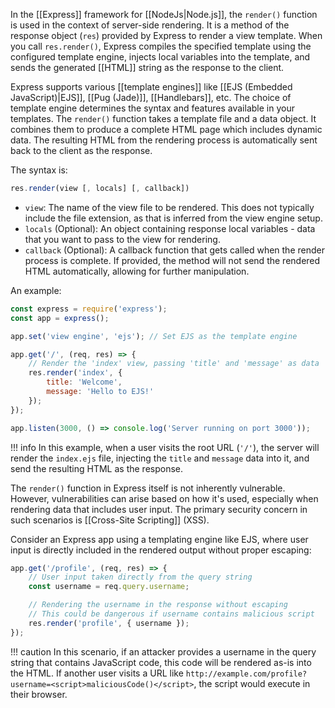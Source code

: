 In the [[Express]] framework for [[NodeJs|Node.js]], the `render()` function is used in the context of server-side rendering. It is a method of the response object (`res`) provided by Express to render a view template. When you call `res.render()`, Express compiles the specified template using the configured template engine, injects local variables into the template, and sends the generated [[HTML]] string as the response to the client.

Express supports various [[template engines]] like [[EJS (Embedded JavaScript)|EJS]], [[Pug (Jade)]], [[Handlebars]], etc. The choice of template engine determines the syntax and features available in your templates. The `render()` function takes a template file and a data object. It combines them to produce a complete HTML page which includes dynamic data. The resulting HTML from the rendering process is automatically sent back to the client as the response.

The syntax is:

```js
res.render(view [, locals] [, callback])
```

- `view`: The name of the view file to be rendered. This does not typically include the file extension, as that is inferred from the view engine setup.
- `locals` (Optional): An object containing response local variables - data that you want to pass to the view for rendering.
- `callback` (Optional): A callback function that gets called when the render process is complete. If provided, the method will not send the rendered HTML automatically, allowing for further manipulation.

An example:

```js
const express = require('express');
const app = express();

app.set('view engine', 'ejs'); // Set EJS as the template engine

app.get('/', (req, res) => {
    // Render the 'index' view, passing 'title' and 'message' as data
    res.render('index', {
        title: 'Welcome',
        message: 'Hello to EJS!'
    });
});

app.listen(3000, () => console.log('Server running on port 3000'));
```

!!! info
    In this example, when a user visits the root URL (`'/'`), the server will render the `index.ejs` file, injecting the `title` and `message` data into it, and send the resulting HTML as the response.

The `render()` function in Express itself is not inherently vulnerable. However, vulnerabilities can arise based on how it's used, especially when rendering data that includes user input. The primary security concern in such scenarios is [[Cross-Site Scripting]] (XSS).

Consider an Express app using a templating engine like EJS, where user input is directly included in the rendered output without proper escaping:

```js
app.get('/profile', (req, res) => {
    // User input taken directly from the query string
    const username = req.query.username;

    // Rendering the username in the response without escaping
    // This could be dangerous if username contains malicious script
    res.render('profile', { username });
});
```

!!! caution
    In this scenario, if an attacker provides a username in the query string that contains JavaScript code, this code will be rendered as-is into the HTML. If another user visits a URL like `http://example.com/profile?username=<script>maliciousCode()</script>`, the script would execute in their browser.

